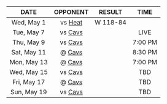|    DATE     |          OPPONENT           |  RESULT  |  TIME   |
|:-----------:|:---------------------------:|:--------:|:-------:|
| Wed, May 1  |     vs [Heat](/r/heat)      | W 118-84 |         |
| Tue, May 7  | vs [Cavs](/r/clevelandcavs) |          |  LIVE   |
| Thu, May 9  | vs [Cavs](/r/clevelandcavs) |          | 7:00 PM |
| Sat, May 11 | @ [Cavs](/r/clevelandcavs)  |          | 8:30 PM |
| Mon, May 13 | @ [Cavs](/r/clevelandcavs)  |          | 7:00 PM |
| Wed, May 15 | vs [Cavs](/r/clevelandcavs) |          |   TBD   |
| Fri, May 17 | @ [Cavs](/r/clevelandcavs)  |          |   TBD   |
| Sun, May 19 | vs [Cavs](/r/clevelandcavs) |          |   TBD   |